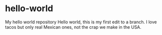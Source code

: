 # hello-world
My hello world repository
Hello world, this is my first edit to a branch.  I love tacos but only real Mexican ones, not the crap we make in the USA.
